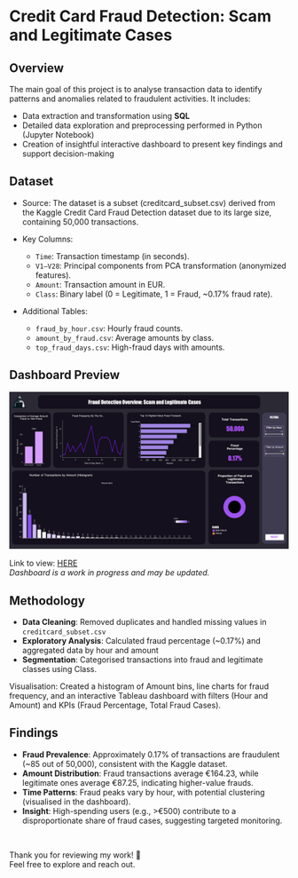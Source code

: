 # Credit Card Fraud Detection: Scam and Legitimate Cases

## Overview

The main goal of this project is to analyse transaction data to identify patterns and anomalies related to fraudulent activities. 
It includes:
 - Data extraction and transformation using **SQL** 
 - Detailed data exploration and preprocessing performed in Python (Jupyter Notebook)
 - Creation of insightful interactive dashboard to present key findings and support decision-making

## Dataset

 * Source: The dataset is a subset (creditcard_subset.csv) derived from the Kaggle Credit Card Fraud Detection dataset due to its large size, containing 50,000 transactions. 

 * Key Columns:
    - `Time`: Transaction timestamp (in seconds).
    - `V1–V28`: Principal components from PCA transformation (anonymized features).
    - `Amount`: Transaction amount in EUR.
    - `Class`: Binary label (0 = Legitimate, 1 = Fraud, ~0.17% fraud rate).

 * Additional Tables:   
    - `fraud_by_hour.csv`: Hourly fraud counts.
    - `amount_by_fraud.csv`: Average amounts by class.
    - `top_fraud_days.csv`: High-fraud days with amounts.

## Dashboard Preview
![Dashboard](Image/dashboard.png)

Link to view: [HERE](https://public.tableau.com/app/profile/ivy.kepiro/viz/FraudDetectionOverview/Dashboard3)
<br>
*Dashboard is a work in progress and may be updated.*


## Methodology
- **Data Cleaning**: Removed duplicates and handled missing values in `creditcard_subset.csv`
- **Exploratory Analysis**: Calculated fraud percentage (~0.17%) and aggregated data by hour and amount
- **Segmentation**: Categorised transactions into fraud and legitimate classes using Class.

Visualisation: Created a histogram of Amount bins, line charts for fraud frequency, and an interactive Tableau dashboard with filters (Hour and Amount) and KPIs (Fraud Percentage, Total Fraud Cases).

## Findings
- **Fraud Prevalence**: Approximately 0.17% of transactions are fraudulent (~85 out of 50,000), consistent with the Kaggle dataset.
- **Amount Distribution**: Fraud transactions average €164.23, while legitimate ones average €87.25, indicating higher-value frauds.
- **Time Patterns**: Fraud peaks vary by hour, with potential clustering (visualised in the dashboard).
- **Insight**: High-spending users (e.g., >€500) contribute to a disproportionate share of fraud cases, suggesting targeted monitoring.

<br>

Thank you for reviewing my work! 🙂  
Feel free to explore and reach out.



